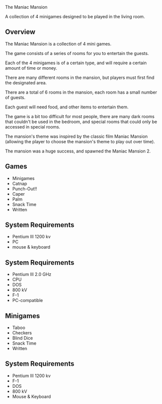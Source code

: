 
The Maniac Mansion

A collection of 4 minigames designed to be played in the living room.

## Overview

The Maniac Mansion is a collection of 4 mini games.

The game consists of a series of rooms for you to entertain the guests.

Each of the 4 minigames is of a certain type, and will require a certain amount of time or money.

There are many different rooms in the mansion, but players must first find the designated area.

There are a total of 6 rooms in the mansion, each room has a small number of guests.

Each guest will need food, and other items to entertain them.

The game is a bit too difficult for most people, there are many dark rooms that couldn't be used in the bedroom, and special rooms that could only be accessed in special rooms.

The mansion's theme was inspired by the classic film Maniac Mansion (allowing the player to choose the mansion's theme to play out over time).

The mansion was a huge success, and spawned the Maniac Mansion 2.

## Games

*   Minigames
*   Catnap
*   Punch-Out!!
*   Caper
*   Palm
*   Snack Time
*   Written

## System Requirements

*   Pentium III 1200 kv
*   PC
*   mouse & keyboard

## System Requirements

*   Pentium III 2.0 GHz
*   CPU
*   DOS
*   800 kV
*   F-1
*    PC-compatible

## Minigames

*   Taboo
*   Checkers
*   Blind Dice
*   Snack Time
*   Written

## System Requirements

*   Pentium III 1200 kv
*   F-1
*   DOS
*   800 kV
*   Mouse & Keyboard
